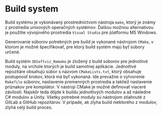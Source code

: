 # Build system
Build systému je vykonávaný prostredníctvom nástroja `make`, ktorý je známy z prostredia unixových operačných systémov. Ďalšou možnou alternatívou je použitie vývojového prostredia `Visual Studio` pre platformu MS Windows.

Generovanie súborov potrebných pre build je vykonané nástrojom `CMake`, v ktorom je možné špecifikovať, pre ktorý build systém majú byť súbory určené.

Build systém `3DSoftviz_Remake` je zložený z build súborov pre jednotlivé moduly, na vrchole ktorých je build samotnej aplikácie.
Jednotlivé repozitáre obsahujú súbor s názvom `CMakeLists.txt`, ktorý obsahuje postupnosť krokov, ktorá má byť vykonaná. Ide prevažne o vytvorenie `Makefile` súborov, nastavenie premenných prostredia a taktiež nastavenie príznakov pre kompilátor.
V nástroji CMake je možné definovať viaceré závilosti. Najskôr teda dôjde k buildu jednotlivých modulov a až následne C# modulov a Unity.
Všetky potrebné moduly sú nástrojom stiahnuté z GitLab a GitHub repozitárov. V prípade, ak zlyha build niektorého z modulov, zlyhá celý build proces.

